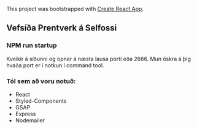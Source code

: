 This project was bootstrapped with [Create React App](https://github.com/facebook/create-react-app).

## Vefsíða Prentverk á Selfossi

### NPM run startup

Kveikir á síðunni og opnar á næsta lausa porti eða 2666. 
Mun öskra á þig hvaða port er í notkun í command tool.

### Tól sem að voru notuð:
* React
* Styled-Components
* GSAP
* Express
* Nodemailer


